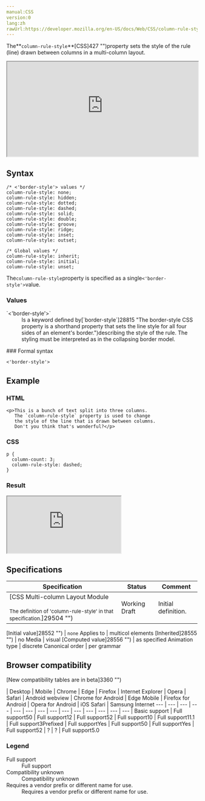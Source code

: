 ```yaml
---
manual:CSS
version:0
lang:zh
rawUrl:https://developer.mozilla.org/en-US/docs/Web/CSS/column-rule-style
---
```






The**`column-rule-style`**[CSS]427 "")property sets the style of the rule (line) drawn between columns in a multi-column layout.

<iframe src='https://interactive-examples.mdn.mozilla.net/pages/css/column-rule-style.html' width='100%' height='250'></iframe>

## Syntax<a name="Syntax"></a>

```
/* <'border-style'> values */
column-rule-style: none;
column-rule-style: hidden;
column-rule-style: dotted;
column-rule-style: dashed;
column-rule-style: solid;
column-rule-style: double;
column-rule-style: groove;
column-rule-style: ridge;
column-rule-style: inset;
column-rule-style: outset;

/* Global values */
column-rule-style: inherit;
column-rule-style: initial;
column-rule-style: unset;
```


The`column-rule-style`property is specified as a single`<'border-style'>`value.


### Values<a name="Values"></a>
<dl><dt id=''>`<'border-style'>`</dt><dd>Is a keyword defined by[`border-style`]28815 "The border-style CSS property is a shorthand property that sets the line style for all four sides of an element's border.")describing the style of the rule. The styling must be interpreted as in the collapsing border model.</dd></dl>
### Formal syntax<a name="Formal_syntax"></a>

```
<'border-style'>

```

## Example<a name="Example"></a>

### HTML<a name="HTML"></a>

```
<p>This is a bunch of text split into three columns.
   The `column-rule-style` property is used to change
   the style of the line that is drawn between columns.
   Don't you think that's wonderful?</p>
```

### CSS<a name="CSS"></a>

```
p {
  column-count: 3;
  column-rule-style: dashed;
}
```

### Result<a name="Result"></a>


<iframe src='https://mdn.mozillademos.org/en-US/docs/Web/CSS/column-rule-style$samples/Example?revision=1356473' width='null' height='null'></iframe>



## Specifications<a name="Specifications"></a>

Specification | Status | Comment 
 ---  |  ---  |  ---  | 
[CSS Multi-column Layout Module<br></br><small>The definition of &#39;column-rule-style&#39; in that specification.</small>]29504 "") | Working Draft | Initial definition. 


[Initial value]28552 "") | `none` 
Applies to | multicol elements 
[Inherited]28555 "") | no 
Media | visual 
[Computed value]28556 "") | as specified 
Animation type | discrete 
Canonical order | per grammar 


## Browser compatibility<a name="Browser_compatibility"></a>
[New compatibility tables are in beta<i></i>]3360 "")

 | <abbr>Desktop<i></i></abbr> | <abbr>Mobile<i></i></abbr> 
 | <abbr>Chrome<i></i></abbr> | <abbr>Edge<i></i></abbr> | <abbr>Firefox<i></i></abbr> | <abbr>Internet Explorer<i></i></abbr> | <abbr>Opera<i></i></abbr> | <abbr>Safari<i></i></abbr> | <abbr>Android webview<i></i></abbr> | <abbr>Chrome for Android<i></i></abbr> | <abbr>Edge Mobile<i></i></abbr> | <abbr>Firefox for Android<i></i></abbr> | <abbr>Opera for Android<i></i></abbr> | <abbr>iOS Safari<i></i></abbr> | <abbr>Samsung Internet<i></i></abbr> 
 ---  |  ---  |  ---  |  ---  |  ---  |  ---  |  ---  |  ---  |  ---  |  ---  |  ---  |  ---  |  ---  |  ---  | 
Basic support | <abbr>Full support</abbr>50 | <abbr>Full support</abbr>12 | <abbr>Full support</abbr>52 | <abbr>Full support</abbr>10 | <abbr>Full support</abbr>11.1 | <abbr>Full support</abbr>3<abbr>Prefixed<i></i></abbr> | <abbr>Full support</abbr>Yes | <abbr>Full support</abbr>50 | <abbr>Full support</abbr>Yes | <abbr>Full support</abbr>52 | <abbr>?</abbr> | <abbr>?</abbr> | <abbr>Full support</abbr>5.0 


### Legend<a name="Legend"></a>
<dl><dt id=''><abbr>Full support</abbr></dt><dd>Full support</dd><dt id=''><abbr>Compatibility unknown</abbr></dt><dd>Compatibility unknown</dd><dt id=''><abbr>Requires a vendor prefix or different name for use.<i></i></abbr></dt><dd>Requires a vendor prefix or different name for use.</dd></dl>



